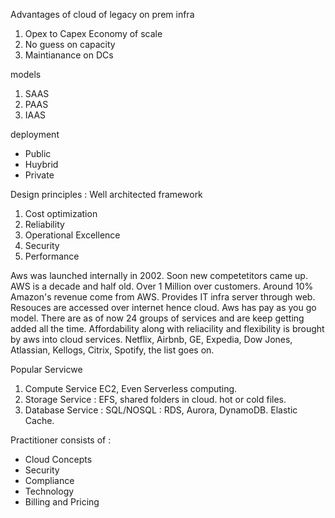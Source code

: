 Advantages of cloud of legacy on prem infra

1. Opex to Capex
Economy of scale
3. No guess on capacity
4. Maintianance on DCs

models 
1. SAAS 
2. PAAS
3. IAAS

deployment
* Public
* Huybrid
* Private

Design principles : Well architected framework
1. Cost optimization
2. Reliability
3. Operational Excellence
4. Security
5. Performance

Aws was launched internally in 2002. Soon new competetitors came up. AWS is a decade and half old. Over 1 Million over customers. Around 10% Amazon's revenue come from AWS. Provides IT infra server through web. Resouces are accessed over internet hence cloud. Aws has pay as you go model. There are as of now 24 groups of services and are keep getting added all the time. Affordability along with reliacility and flexibility is brought by aws into cloud services. 
Netflix, Airbnb, GE, Expedia, Dow Jones, Atlassian, Kellogs, Citrix, Spotify, the list goes on. 


Popular Servicwe
1. Compute Service EC2, Even Serverless computing. 
2. Storage Service : EFS, shared folders in cloud. hot or cold files. 
3. Database Service : SQL/NOSQL : RDS, Aurora, DynamoDB. Elastic Cache.

Practitioner consists of : 
* Cloud Concepts
* Security
* Compliance
* Technology
* Billing and Pricing

